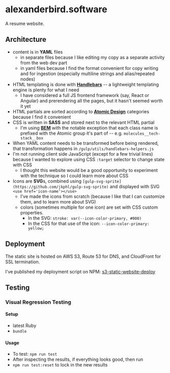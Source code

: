 # alexanderbird.software
A resume website.

## Architecture
 - content is in **YAML** files
   - in separate files because I like editing my copy as a separate activity from the web dev part
   - in yaml files because I find the format convenient for copy writing and for ingestion (especially multiline strings and alias/repeated nodes)
 - HTML templating is done with **[Handlebars](https://handlebarsjs.com/)** -- a lightweight templating engine is plenty for what I need
   - I have considered a full JS frontend framework (say, React or Angular) and prerendering all the pages, but it hasn't seemed worth it yet
 - HTML partials are sorted according to **[Atomic Design](http://bradfrost.com/blog/post/atomic-web-design/)** categories because I find it convenient
 - CSS is written in **SASS** and stored next to the relevant HTML partial
   - I'm using **[BEM](http://getbem.com/naming/)** with the notable exception that each class name is prefixed with the Atomic group it's part of -- e.g. `molecules__tech-stack__box`
 - When YAML content needs to be transformed before being rendered, that transformation happens in `/gulp/utils/handlebars-helpers.js` 
 - I'm not running client side JavaScript (except for a few trivial lines) because I wanted to explore using CSS `:target` selector to change state with CSS
   - I thought this website would be a good opportunity to experiment with the technique so I could learn more about CSS
 - Icons are **SVG**s, combined using `[gulp-svg-sprite](https://github.com/jkphl/gulp-svg-sprite)` and displayed with SVG `<use href='icon-name'></use>`
   - I've made the icons from scratch (because I like that I can customize them, and to learn more about SVG)
   - colors (sometimes multiple for one icon) are set with CSS custom properties. 
     - In the SVG: `stroke: var(--icon-color-primary, #000)`
     - In the CSS for that use of the icon: `--icon-color-primary: yellow;`

## Deployment
The static site is hosted on AWS S3, Route 53 for DNS, and CloudFront for SSL termination.

I've published my deployment script on NPM: [s3-static-website-deploy](https://www.npmjs.com/package/s3-static-website-deploy)

## Testing

### Visual Regression Testing
#### Setup
 - latest Ruby
 - `bundle`

#### Usage
 - To test: `npm run test`
 - After inspecting the results, if everything looks good, then run
  - `npm run test:reset` to lock in the new results
